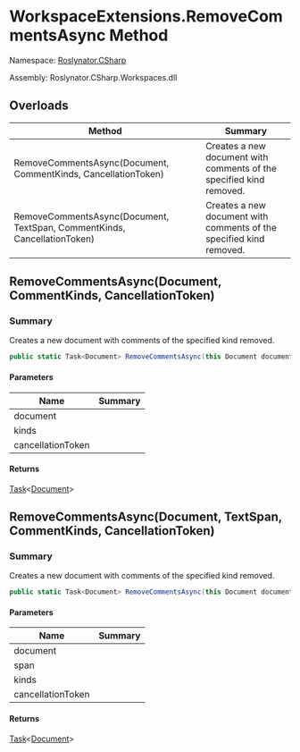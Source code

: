 # WorkspaceExtensions\.RemoveCommentsAsync Method

Namespace: [Roslynator.CSharp](../../README.md)

Assembly: Roslynator\.CSharp\.Workspaces\.dll

## Overloads

| Method | Summary |
| ------ | ------- |
| RemoveCommentsAsync\(Document, CommentKinds, CancellationToken\) | Creates a new document with comments of the specified kind removed\. |
| RemoveCommentsAsync\(Document, TextSpan, CommentKinds, CancellationToken\) | Creates a new document with comments of the specified kind removed\. |

## RemoveCommentsAsync\(Document, CommentKinds, CancellationToken\)

### Summary

Creates a new document with comments of the specified kind removed\.

```csharp
public static Task<Document> RemoveCommentsAsync(this Document document, CommentKinds kinds, CancellationToken cancellationToken = default(CancellationToken))
```

#### Parameters

| Name | Summary |
| ---- | ------- |
| document | |
| kinds | |
| cancellationToken | |

#### Returns

[Task](https://docs.microsoft.com/en-us/dotnet/api/system.threading.tasks.task-1)\<[Document](https://docs.microsoft.com/en-us/dotnet/api/microsoft.codeanalysis.document)>


## RemoveCommentsAsync\(Document, TextSpan, CommentKinds, CancellationToken\)

### Summary

Creates a new document with comments of the specified kind removed\.

```csharp
public static Task<Document> RemoveCommentsAsync(this Document document, TextSpan span, CommentKinds kinds, CancellationToken cancellationToken = default(CancellationToken))
```

#### Parameters

| Name | Summary |
| ---- | ------- |
| document | |
| span | |
| kinds | |
| cancellationToken | |

#### Returns

[Task](https://docs.microsoft.com/en-us/dotnet/api/system.threading.tasks.task-1)\<[Document](https://docs.microsoft.com/en-us/dotnet/api/microsoft.codeanalysis.document)>


